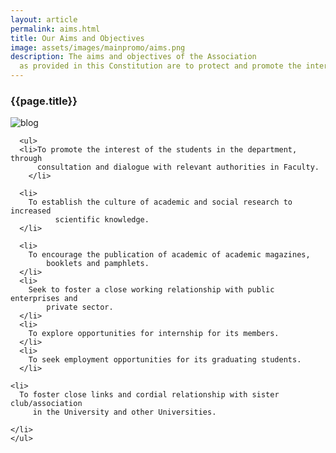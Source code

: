 ```yaml
---
layout: article
permalink: aims.html
title: Our Aims and Objectives
image: assets/images/mainpromo/aims.png
description: The aims and objectives of the Association
  as provided in this Constitution are to protect and promote the interest of  its members
---
```

<div class="">
	<h3>{{page.title}}</h3>
	<img src="{{page.image}}" alt="blog">

	  <ul>
	  <li>To promote the interest of the students in the department, through
	      consultation and dialogue with relevant authorities in Faculty.
	    </li>

	  <li>
	    To establish the culture of academic and social research to increased
	          scientific knowledge.
	  </li>

	  <li>
	    To encourage the publication of academic of academic magazines,
	        booklets and pamphlets.
	  </li>
	  <li>
	    Seek to foster a close working relationship with public enterprises and
	        private sector.
	  </li>
	  <li>
	    To explore opportunities for internship for its members.
	  </li>
	  <li>
	    To seek employment opportunities for its graduating students.
	  </li>

	<li>
	  To foster close links and cordial relationship with sister club/association
	     in the University and other Universities.

	</li>
	</ul>
</div>
